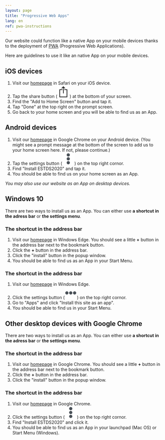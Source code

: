 ```yaml
---
layout: page
title: "Progressive Web Apps"
lang: en
ref: pwa-instructions
---
```


Our website could function like a native App on your mobile devices thanks to the deployment of [PWA](https://en.wikipedia.org/wiki/Progressive_web_applications) (Progressive Web Applications).

Here are guidelines to use it like an native App on your mobile devices.

## iOS devices

1. Visit our [homepage](https://estds.yicode.ac) in Safari on your iOS device.
1. Tap the share button (![](/img/ios-safari-share-icon.svg)) at the bottom of your screen.
1. Find the "Add to Home Screen" button and tap it.
1. Tap "Done" at the top right on the prompt screen.
1. Go back to your home screen and you will be able to find us as an App.

## Android devices

1. Visit our [homepage](https://estds.yicode.ac) in Google Chrome on your Android device. (You might see a prompt message at the bottom of the screen to add us to your home screen here. If not, please continue.)
1. Tap the settings button (![](/img/icon-settings-v.svg)) on the top right cornor.
1. Find "Install ESTDS2020" and tap it.
1. You should be able to find us on your home screen as an App.

_You may also use our website as an App on desktop devices._

## Windows 10

There are two ways to install us as an App. You can either use __a shortcut in the adress bar__ or __the settings menu__.

### The shortcut in the address bar

1. Visit our [homepage](https://estds.yicode.ac) in Windows Edge. You should see a little __+__ button in the address bar next to the bookmark button.
1. Click the __+__ button in the address bar.
1. Click the "install" button in the popup window.
1. You should be able to find us as an App in your Start Menu.

### The shortcut in the address bar
1. Visit our [homepage](https://estds.yicode.ac) in Windows Edge.
1. Click the settings button (![](/img/icon-settings-h.svg)) on the top right cornor.
1. Go to "Apps" and click "Install this site as an app".
1. You should be able to find us in your Start Menu.

## Other desktop devices with Google Chrome

There are two ways to install us as an App. You can either use __a shortcut in the adress bar__ or __the settings menu__.

### The shortcut in the address bar
1. Visit our [homepage](https://estds.yicode.ac) in Google Chrome. You should see a little __+__ button in the address bar next to the bookmark button.
1. Click the __+__ button in the address bar.
1. Click the "install" button in the popup window.

### The shortcut in the address bar
1. Visit our [homepage](https://estds.yicode.ac) in Google Chrome.
1. Click the settings button (![](/img/icon-settings-v.svg)) on the top right cornor.
1. Find "Install ESTDS2020" and click it.
1. You should be able to find us as an App in your launchpad (Mac OS) or Start Menu (Windows).
